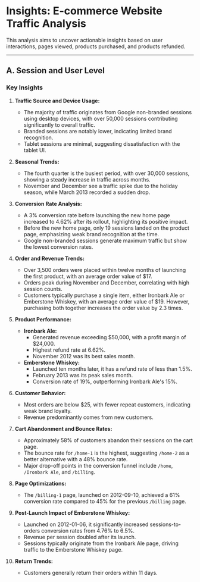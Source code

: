 # Insights: E-commerce Website Traffic Analysis  

This analysis aims to uncover actionable insights based on user interactions, pages viewed, products purchased, and products refunded.  

---

## A. Session and User Level  

### Key Insights  

1. **Traffic Source and Device Usage:**  
   - The majority of traffic originates from Google non-branded sessions using desktop devices, with over 50,000 sessions contributing significantly to overall traffic.  
   - Branded sessions are notably lower, indicating limited brand recognition.  
   - Tablet sessions are minimal, suggesting dissatisfaction with the tablet UI.  

2. **Seasonal Trends:**  
   - The fourth quarter is the busiest period, with over 30,000 sessions, showing a steady increase in traffic across months.  
   - November and December see a traffic spike due to the holiday season, while March 2013 recorded a sudden drop.  

3. **Conversion Rate Analysis:**  
   - A 3% conversion rate before launching the new home page increased to 4.62% after its rollout, highlighting its positive impact.  
   - Before the new home page, only 19 sessions landed on the product page, emphasizing weak brand recognition at the time.  
   - Google non-branded sessions generate maximum traffic but show the lowest conversion rates.  

4. **Order and Revenue Trends:**  
   - Over 3,500 orders were placed within twelve months of launching the first product, with an average order value of $17.  
   - Orders peak during November and December, correlating with high session counts.  
   - Customers typically purchase a single item, either Ironbark Ale or Emberstone Whiskey, with an average order value of $19. However, purchasing both together increases the order value by 2.3 times.  

5. **Product Performance:**  
   - **Ironbark Ale:**  
      - Generated revenue exceeding $50,000, with a profit margin of $24,000.  
      - Highest refund rate at 6.62%.  
      - November 2012 was its best sales month.  
   - **Emberstone Whiskey:**  
      - Launched ten months later, it has a refund rate of less than 1.5%.  
      - February 2013 was its peak sales month.  
      - Conversion rate of 19%, outperforming Ironbark Ale's 15%.  

6. **Customer Behavior:**  
   - Most orders are below $25, with fewer repeat customers, indicating weak brand loyalty.  
   - Revenue predominantly comes from new customers.  

7. **Cart Abandonment and Bounce Rates:**  
   - Approximately 58% of customers abandon their sessions on the cart page.  
   - The bounce rate for `/home-1` is the highest, suggesting `/home-2` as a better alternative with a 48% bounce rate.  
   - Major drop-off points in the conversion funnel include `/home`, `/Ironbark Ale`, and `/billing`.  

8. **Page Optimizations:**  
   - The `/billing-1` page, launched on 2012-09-10, achieved a 61% conversion rate compared to 45% for the previous `/billing` page.  

9. **Post-Launch Impact of Emberstone Whiskey:**  
   - Launched on 2012-01-06, it significantly increased sessions-to-orders conversion rates from 4.76% to 6.5%.  
   - Revenue per session doubled after its launch.  
   - Sessions typically originate from the Ironbark Ale page, driving traffic to the Emberstone Whiskey page.  

10. **Return Trends:**  
    - Customers generally return their orders within 11 days.  


